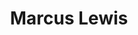 ---
layout: default
tag: IL
title: Marcus Lewis
image: http://cdn2-b.examiner.com/sites/default/files/styles/square_thumb_medium/hash/65/fe/65fe96dcebdcc3aefac1bc8ed2b4760d.jpg?itok=hrXDkBua
district: 2
party: Democrat
seat: House
website: http://www.marcuslewisforcongress.org/home.html
donate:
---